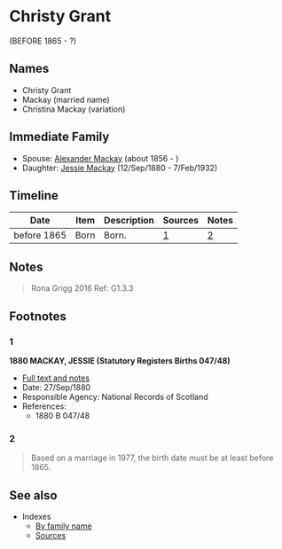﻿---
layout: person
subject_key: i94200830
permalink: /people/i94200830
---

# Christy Grant
(BEFORE 1865 - ?)

## Names

* Christy Grant
* Mackay (married name)
* Christina Mackay (variation)

## Immediate Family

* Spouse: [Alexander Mackay](./@i24272756@-alexander-mackay-b1856-d.md) (about 1856 - )
* Daughter: [Jessie Mackay](./@i32677248@-jessie-mackay-b1880-9-12-d1932-2-7.md) (12/Sep/1880 - 7/Feb/1932)

## Timeline

Date | Item | Description | Sources | Notes
---|---|---|---|---
before 1865 | Born | Born. | [1](#1) | [2](#2)

## Notes

> Rona Grigg 2016 Ref: G1.3.3
>


## Footnotes

### 1

**1880 MACKAY, JESSIE (Statutory Registers Births 047/48)**

* [Full text and notes](../sources/@s16401912@-1880-mackay,-jessie-statutory-registers-births-047-48-.md)
* Date: 27/Sep/1880
* Responsible Agency: National Records of Scotland
* References: 
  * 1880 B 047/48

### 2

> Based on a marriage in 1977, the birth date must be at least before 1865.
>



## See also

- Indexes
  - [By family name](../index-by-family-name.md)
  - [Sources](../index-of-sources-by-title.md)
